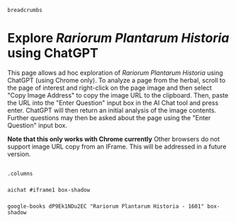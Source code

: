 <style>
  iframe { height: calc(100dvh - 300px); }
</style>

`breadcrumbs`

# Explore *Rariorum Plantarum Historia* using ChatGPT

This page allows ad hoc exploration of *Rariorum Plantarum Historia* using ChatGPT (using Chrome only).  To analyze a page from the herbal, scroll to the page of interest and right-click on the page image and then select "Copy Image Address" to copy the image URL to the clipboard.  Then, paste the URL into the "Enter Question" input box in the AI Chat tool and press enter.  ChatGPT will then return an initial analysis of the image contents.  Further questions may then be asked about the page using the "Enter Question" input box.

**Note that this only works with Chrome currently**  Other browsers do not support image URL copy from an IFrame.  This will be addressed in a future version.

##
`.columns`

###
`aichat #iframe1 box-shadow`

###
`google-books dP9Ek1NDu2EC "Rariorum Plantarum Historia - 1601" box-shadow`
